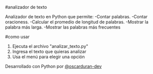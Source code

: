 #analizador de texto

Analizador de texto en Python que permite:
-Contar palabras.
-Contar oracioness.
-Calcular el promedio de longitud de palabras.
-Mostrar la palabra más larga.
-Mostrar las palabras más frecuentes


#como usar
1. Ejecuta el archivo "analizar_texto.py"
2. Ingresa el texto que quieras analizar
3. Usa el menú para elegir una opción

Desarrollado con Python por [@oscarduran-dev](https://github.com/oscarduran-dev)
